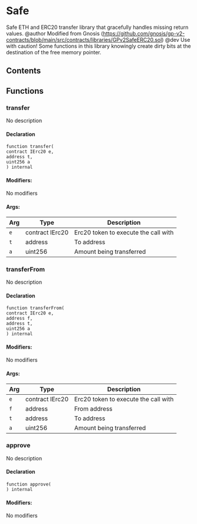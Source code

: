 # Safe


Safe ETH and ERC20 transfer library that gracefully handles missing return values.
  @author Modified from Gnosis (https://github.com/gnosis/gp-v2-contracts/blob/main/src/contracts/libraries/GPv2SafeERC20.sol)
  @dev Use with caution! Some functions in this library knowingly create dirty bits at the destination of the free memory pointer.


## Contents
<!-- START doctoc -->
<!-- END doctoc -->




## Functions

### transfer
No description


#### Declaration
```solidity
function transfer(
contract IErc20 e,
address t,
uint256 a
) internal
```

#### Modifiers:
No modifiers

#### Args:
| Arg | Type | Description |
| --- | --- | --- |
|`e` | contract IErc20 | Erc20 token to execute the call with
|`t` | address | To address
|`a` | uint256 | Amount being transferred

### transferFrom
No description


#### Declaration
```solidity
function transferFrom(
contract IErc20 e,
address f,
address t,
uint256 a
) internal
```

#### Modifiers:
No modifiers

#### Args:
| Arg | Type | Description |
| --- | --- | --- |
|`e` | contract IErc20 | Erc20 token to execute the call with
|`f` | address | From address
|`t` | address | To address
|`a` | uint256 | Amount being transferred

### approve
No description


#### Declaration
```solidity
function approve(
) internal
```

#### Modifiers:
No modifiers





